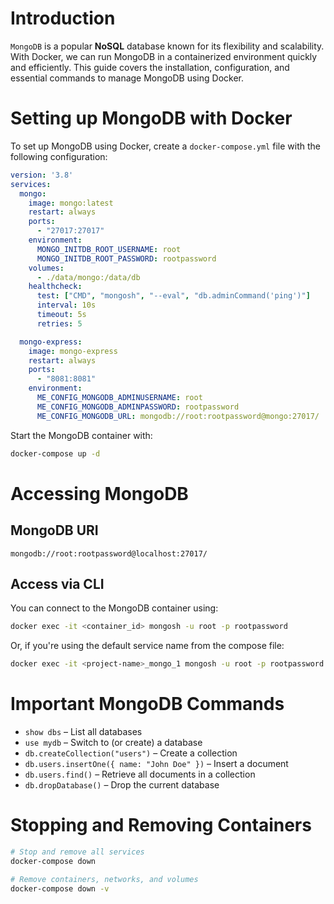 # Introduction

`MongoDB` is a popular **NoSQL** database known for its flexibility and scalability. With Docker, we can run MongoDB in a containerized environment quickly and efficiently. This guide covers the installation, configuration, and essential commands to manage MongoDB using Docker.


# Setting up MongoDB with Docker

To set up MongoDB using Docker, create a `docker-compose.yml` file with the following configuration:

```yaml
version: '3.8'
services:
  mongo:
    image: mongo:latest
    restart: always
    ports:
      - "27017:27017"
    environment:
      MONGO_INITDB_ROOT_USERNAME: root
      MONGO_INITDB_ROOT_PASSWORD: rootpassword
    volumes:
      - ./data/mongo:/data/db
    healthcheck:
      test: ["CMD", "mongosh", "--eval", "db.adminCommand('ping')"]
      interval: 10s
      timeout: 5s
      retries: 5

  mongo-express:
    image: mongo-express
    restart: always
    ports:
      - "8081:8081"
    environment:
      ME_CONFIG_MONGODB_ADMINUSERNAME: root
      ME_CONFIG_MONGODB_ADMINPASSWORD: rootpassword
      ME_CONFIG_MONGODB_URL: mongodb://root:rootpassword@mongo:27017/
```

Start the MongoDB container with:

```bash
docker-compose up -d
```


# Accessing MongoDB

## MongoDB URI

```plaintext
mongodb://root:rootpassword@localhost:27017/
```

## Access via CLI 

You can connect to the MongoDB container using:

```bash
docker exec -it <container_id> mongosh -u root -p rootpassword
```

Or, if you're using the default service name from the compose file:

```bash
docker exec -it <project-name>_mongo_1 mongosh -u root -p rootpassword
```


# Important MongoDB Commands

* `show dbs` – List all databases
* `use mydb` – Switch to (or create) a database
* `db.createCollection("users")` – Create a collection
* `db.users.insertOne({ name: "John Doe" })` – Insert a document
* `db.users.find()` – Retrieve all documents in a collection
* `db.dropDatabase()` – Drop the current database


# Stopping and Removing Containers

```bash
# Stop and remove all services
docker-compose down

# Remove containers, networks, and volumes
docker-compose down -v
```
